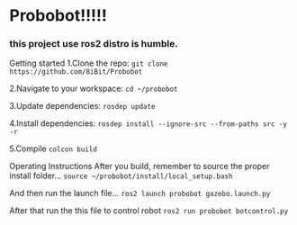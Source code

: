 # Probobot!!!!!
### this project use ros2 distro is humble.
Getting started
1.Clone the repo:
```git clone https://github.com/8iBit/Probobot```

2.Navigate to your workspace:
```cd ~/probobot```

3.Update dependencies:
```rosdep update```

4.Install dependencies:
```rosdep install --ignore-src --from-paths src -y -r```

5.Compile
```colcon build```

Operating Instructions
After you build, remember to source the proper install folder...
```source ~/probobot/install/local_setup.bash```

And then run the launch file...
```ros2 launch probobot gazebo.launch.py```

After that run the this file to control robot
```ros2 run probobot botcontrol.py``` 
